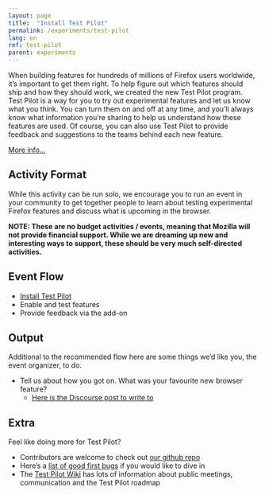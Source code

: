 ```yaml
---
layout: page
title:  "Install Test Pilot"
permalink: /experiments/test-pilot
lang: en
ref: test-pilot
parent: experiments
---
```


When building features for hundreds of millions of Firefox users worldwide, it’s important to get them right. To help figure out which features should ship and how they should work, we created the new Test Pilot program. Test Pilot is a way for you to try out experimental features and let us know what you think. You can turn them on and off at any time, and you’ll always know what information you’re sharing to help us understand how these features are used. Of course, you can also use Test Pilot to provide feedback and suggestions to the teams behind each new feature.

[More info...](https://blog.mozilla.org/blog/2016/05/10/you-can-help-build-the-future-of-firefox-with-the-new-test-pilot-program/)

## Activity Format

While this activity can be run solo, we encourage you to run an event in your community to get together people to learn about testing experimental Firefox features and discuss what is upcoming in the browser.

__NOTE: These are no budget activities / events, meaning that Mozilla will not provide financial support. While we are dreaming up new and interesting ways to support, these should be very much self-directed activities.__

## Event Flow

* [Install Test Pilot](http://testpilot.firefox.com/experiments?utm_source=activity.mozilla.community&utm_medium=referral&utm_campaign=moz-community-2016)
* Enable and test features
* Provide feedback via the add-on


## Output

Additional to the recommended flow here are some things we’d like you, the event organizer, to do.

* Tell us about how you got on. What was your favourite new browser feature?
    * [Here is the Discourse post to write to]()

## Extra

Feel like doing more for Test Pilot?

* Contributors are welcome to check out [our github repo](https://github.com/mozilla/testpilot/)
* Here’s a [list of good first bugs](https://github.com/mozilla/testpilot/issues?q=is%3Aopen+is%3Aissue+label%3Agood-first-bug) if you would like to dive in
* The [Test Pilot Wiki](https://wiki.mozilla.org/Test_Pilot) has lots of information about public meetings, communication and the Test Pilot roadmap
